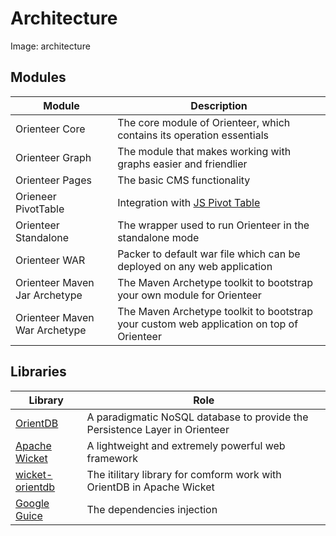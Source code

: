 # Architecture

Image: architecture


## Modules

| Module | Description |
| -- | -- |
| Orienteer Core | The core module of Orienteer, which contains its operation essentials |
| Orienteer Graph | The module that makes working with graphs easier and friendlier|
| Orienteer Pages | The basic CMS functionality |
| Orieneer PivotTable | Integration with [JS Pivot Table](http://nicolas.kruchten.com/pivottable/examples/)|
| Orienteer Standalone | The wrapper used to run Orienteer in the standalone mode|
| Orienteer WAR | Packer to default war file which can be deployed on any web application|
| Orienteer Maven Jar Archetype | The Maven Archetype toolkit to bootstrap your own module for Orienteer|
| Orienteer Maven War Archetype | The Maven Archetype toolkit to bootstrap your custom web application on top of Orienteer|


## Libraries

| Library| Role |
| -- | -- |
| [OrientDB](https://github.com/orientechnologies/orientdb) | A paradigmatic NoSQL database to provide the Persistence Layer in Orienteer|
| [Apache Wicket](http://wicket.apache.org/) | A lightweight and extremely powerful web framework |
| [wicket-orientdb](https://github.com/OrienteerDW/wicket-orientdb) | The itilitary library for comform work with OrientDB in Apache Wicket |
| [Google Guice](https://github.com/google/guice) | The dependencies injection | 
